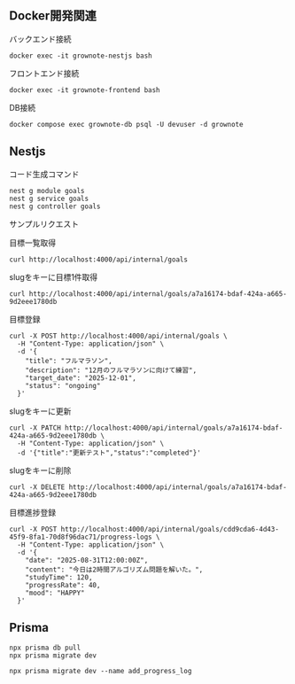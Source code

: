 ## Docker開発関連

バックエンド接続
```
docker exec -it grownote-nestjs bash
```

フロントエンド接続
```
docker exec -it grownote-frontend bash
```

DB接続
```
docker compose exec grownote-db psql -U devuser -d grownote
```

## Nestjs

コード生成コマンド
```
nest g module goals
nest g service goals
nest g controller goals
```

サンプルリクエスト

目標一覧取得
```
curl http://localhost:4000/api/internal/goals
```

slugをキーに目標1件取得
```
curl http://localhost:4000/api/internal/goals/a7a16174-bdaf-424a-a665-9d2eee1780db
```

目標登録
```
curl -X POST http://localhost:4000/api/internal/goals \
  -H "Content-Type: application/json" \
  -d '{
    "title": "フルマラソン",
    "description": "12月のフルマラソンに向けて練習",
    "target_date": "2025-12-01",
    "status": "ongoing"
  }'
```

slugをキーに更新
```
curl -X PATCH http://localhost:4000/api/internal/goals/a7a16174-bdaf-424a-a665-9d2eee1780db \
  -H "Content-Type: application/json" \
  -d '{"title":"更新テスト","status":"completed"}'
```

slugをキーに削除
```
curl -X DELETE http://localhost:4000/api/internal/goals/a7a16174-bdaf-424a-a665-9d2eee1780db
```

目標進捗登録
```
curl -X POST http://localhost:4000/api/internal/goals/cdd9cda6-4d43-45f9-8fa1-70d8f96dac71/progress-logs \
  -H "Content-Type: application/json" \
  -d '{
    "date": "2025-08-31T12:00:00Z",
    "content": "今日は2時間アルゴリズム問題を解いた。",
    "studyTime": 120,
    "progressRate": 40,
    "mood": "HAPPY"
  }'
```

## Prisma
```
npx prisma db pull
npx prisma migrate dev
```

```
npx prisma migrate dev --name add_progress_log
```